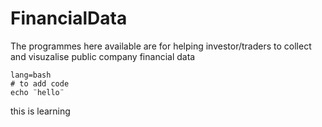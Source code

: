 # FinancialData
The programmes here available are for helping investor/traders to collect and visuzalise public company financial data
``` 
lang=bash
# to add code
echo ¨hello¨ 
```
this is learning
